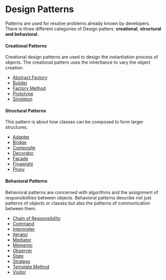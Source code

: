 <h1>Design Patterns</h1>
<p>Patterns are used for resolve problems already known by developers. <br>
There is three different categories of Design patters: <b>creational</b>, <b>structural and behavioral.</b></p>

<h4>Creational Patterns</h4>
<p>Creational design patterns are used to design the instantiation process of objects. The creational pattern uses the inheritance to
   vary the object creation.
</p>
<ul>
    <li><a href="#">Abstract Factory</a></li>
    <li><a href="#">Builder</a></li>
    <li><a href="#">Factory Method</a></li>
    <li><a href="#">Prototype</a></li>
    <li><a href="#">Singleton</a></li>
</ul>

<h4>Structural Patterns</h4>
<p>This pattern is about how classes can be composed to form larger structures.</p>
<ul>
    <li><a href="https://github.com/gedeaoaraujo/design-patterns/tree/master/src/adapter">Adapter</a></li>
    <li><a href="https://github.com/gedeaoaraujo/design-patterns/tree/master/src/bridge">Bridge</a></li>
    <li><a href="https://github.com/gedeaoaraujo/design-patterns/tree/master/src/composite">Composite</a></li>
    <li><a href="https://github.com/gedeaoaraujo/design-patterns/tree/master/src/decorator">Decorator</a></li>
    <li><a href="https://github.com/gedeaoaraujo/design-patterns/tree/master/src/facade">Facade</a></li>
    <li><a href="https://github.com/gedeaoaraujo/design-patterns/tree/master/src/flyweight">Flyweight</a></li>
    <li><a href="#">Proxy</a></li>
</ul>

<h4>Behavioral Patterns</h4>
<p>Behavioral patterns are concerned with algorithms and the assignment of responsibilities between objects. Behavioral patterns
   describe not just patterns of objects or classes but also the patterns of communication between them.
</p>
<ul>
    <li><a href="#">Chain of Responsibility</a></li>
    <li><a href="#">Command</a></li>
    <li><a href="#">Interpreter</a></li>
    <li><a href="#">Iterator</a></li>
    <li><a href="#">Mediator</a></li>
    <li><a href="#">Memento</a></li>
    <li><a href="#">Observer</a></li>
    <li><a href="#">State</a></li>
    <li><a href="#">Strategy</a></li>
    <li><a href="#">Template Method</a></li>
    <li><a href="#">Visitor</a></li>
</ul>